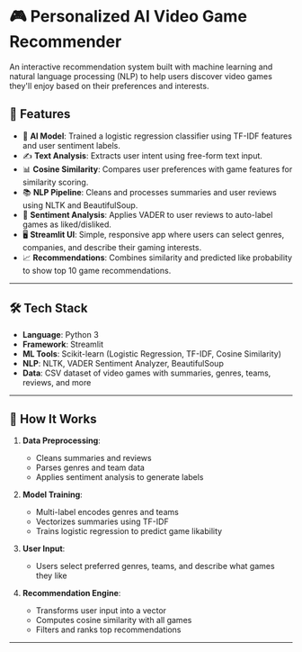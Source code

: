 # 🎮 Personalized AI Video Game Recommender

An interactive recommendation system built with machine learning and natural language processing (NLP) to help users discover video games they'll enjoy based on their preferences and interests.

## 🚀 Features

- 🧠 **AI Model**: Trained a logistic regression classifier using TF-IDF features and user sentiment labels.
- ✍️ **Text Analysis**: Extracts user intent using free-form text input.
- 📊 **Cosine Similarity**: Compares user preferences with game features for similarity scoring.
- 📚 **NLP Pipeline**: Cleans and processes summaries and user reviews using NLTK and BeautifulSoup.
- 💬 **Sentiment Analysis**: Applies VADER to user reviews to auto-label games as liked/disliked.
- 🖥️ **Streamlit UI**: Simple, responsive app where users can select genres, companies, and describe their gaming interests.
- 📈 **Recommendations**: Combines similarity and predicted like probability to show top 10 game recommendations.

---

## 🛠 Tech Stack

- **Language**: Python 3
- **Framework**: Streamlit
- **ML Tools**: Scikit-learn (Logistic Regression, TF-IDF, Cosine Similarity)
- **NLP**: NLTK, VADER Sentiment Analyzer, BeautifulSoup
- **Data**: CSV dataset of video games with summaries, genres, teams, reviews, and more


---

## 🧪 How It Works

1. **Data Preprocessing**:
   - Cleans summaries and reviews
   - Parses genres and team data
   - Applies sentiment analysis to generate labels

2. **Model Training**:
   - Multi-label encodes genres and teams
   - Vectorizes summaries using TF-IDF
   - Trains logistic regression to predict game likability

3. **User Input**:
   - Users select preferred genres, teams, and describe what games they like

4. **Recommendation Engine**:
   - Transforms user input into a vector
   - Computes cosine similarity with all games
   - Filters and ranks top recommendations

---


